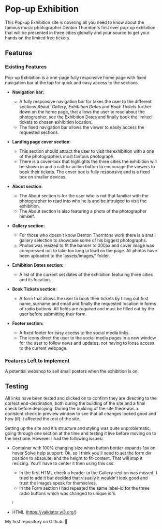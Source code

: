 # Pop-up Exhibition

This Pop-up Exhibition site is covering all you need to know about the famous music photographer Denton Thornton's first ever pop-up exhibition that will be presented in three cities globally and your source to get your hands on the limited free tickets. 

## Features

### Existing Features

Pop-up Exhibition is a one-page fully responsive home page with fixed navigation bar at the top for quick and easy access to the sections. 

* **Navigation bar:**
    * A fully responsive navigation bar for takes the user to the different sections _About_, _Gallery_, _Exhibition Dates_ and _Book Tickets_ further down on the home page, that allows the user to read about the photographer, see the Exhibition Dates and finally book the limited tickets to chosen exhibition location. 
    * The fixed navigation bar allows the viewer to easily access the requested sections.

* **Landing page cover section:**
    * This section should attract the user to visit the exhibition with a one of the photographers most famous photograph. 
    * There is a cover-box that highlights the three cities the exhibition will be shown in and a call-to-action button to encourage the viewers to book their tickets. 
    The cover box is fully responsive and is a fixed box on smaller devices. 

* **About section:**
    * The About section is for the user who is not that familiar with the photographer to read into who he is and be intruiged to visit the exhibition. 
    * The About section is also featuring a photo of the photographer himself. 

* **Gallery section:**
    * For those who doesn't know Denton Thorntons work there is a small gallery selection to showcase some of his biggest photographs. 
    * Photos was resized to fit the banner to 300px and cover image was compressed not to take too long to load on the page. All photos have been uploaded to the 'assets/images/' folder. 

* **Exhibition Dates section:**
    * A list of the current set dates of the exhibition featuring three cities and its location. 

* **Book Tickets section:**
    * A form that allows the user to book their tickets by filling out first name, surname and email and finally the requested location in forms of radio buttons. All fields are _required_ and must be filled out by the user before submitting their form.

* **Footer section:**
    * A fixed footer for easy access to the social media links. 
    * The icons direct the user to the social media pages in a new window for the user to follow news and updates, not having to loose access to the current webpage. 


### Features Left to Implement

A potential webshop to sell small posters when the exhibition is on. 


## Testing

All links have been tested and clicked on to confirm they are directing to the correct end-destination, both during the building of the site and a final check before deploying. 
During the building of the site there was a conistent check in preview window to see that all changes looked good and how (if) it affected the rest of the site. 

Setting up the site and it's structure and styling was quite unproblematic, going through one section at the time and testing it live before moving on to the next one. However I had the following issues:

* Container with 100% changing size when button border expands 1px on hover
Solve help support: 
Ok, so I think you'll need to set the form div position to absolute, and the height to fit-content. That will stop it resizing. You'll have to center it then using this css:

    * In the first HTML check a header to the Gallery section was missed. I tried to add it but decided that visually it wouldn't look good and trust the images speak for themselves.
    * In the Form section I had repeated the same label-id for the three radio buttons which was changed to unique id's.

    I

* HTML (https://validator.w3.org/)






My first repository on Github.
:dancer:

